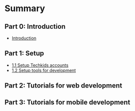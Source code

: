 # Summary

## Part 0: Introduction

* [Introduction](README.md)

## Part 1: Setup

* [1.1 Setup Techkids accounts](part-1-setup/setup-techkids-accounts.md)
* [1.2 Setup tools for development](part-1-setup/setup-tools-for-development.md)

## Part 2: Tutorials for web development

## Part 3: Tutorials for mobile development

